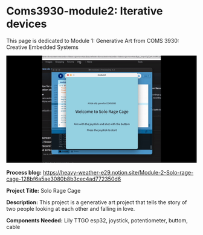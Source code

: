 # Coms3930-module2: Iterative devices
This page is dedicated to Module 1: Generative Art from COMS 3930: Creative Embedded Systems 

![Demo GIF](demo2.gif)

**Process blog:**  https://heavy-weather-e29.notion.site/Module-2-Solo-rage-cage-128bf6a5ae3080b8b3cec4ad772350d6 

**Project Title:** Solo Rage Cage 

**Description:** This project is a generative art project that tells the story of two people looking at each other and falling in love. 

**Components Needed:** Lily TTGO esp32, joystick, potentiometer, buttom, cable 
